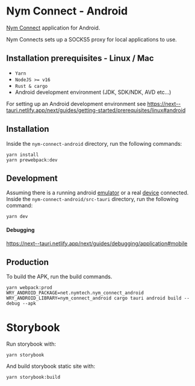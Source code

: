 <!--
Copyright 2020 - Nym Technologies SA <contact@nymtech.net>
SPDX-License-Identifier: Apache-2.0
-->

# Nym Connect - Android

[Nym Connect](https://github.com/nymtech/nym/tree/develop/nym-connect) application for Android.

Nym Connects sets up a SOCKS5 proxy for local applications to use.

## Installation prerequisites - Linux / Mac

- `Yarn`
- `NodeJS >= v16`
- `Rust & cargo`
- Android development environment (JDK, SDK/NDK, AVD etc...)

For setting up an Android development environment see
https://next--tauri.netlify.app/next/guides/getting-started/prerequisites/linux#android

## Installation

Inside the `nym-connect-android` directory, run the following commands:

```
yarn install
yarn prewebpack:dev
```

## Development

Assuming there is a running android [emulator](https://developer.android.com/studio/run/emulator)
or a real [device](https://developer.android.com/studio/run/device) connected.
Inside the `nym-connect-android/src-tauri` directory, run the following command:

```
yarn dev
```

#### Debugging

https://next--tauri.netlify.app/next/guides/debugging/application#mobile

## Production

To build the APK, run the build commands.

```
yarn webpack:prod
WRY_ANDROID_PACKAGE=net.nymtech.nym_connect_android WRY_ANDROID_LIBRARY=nym_connect_android cargo tauri android build --debug --apk
```

# Storybook

Run storybook with:

```
yarn storybook
```

And build storybook static site with:

```
yarn storybook:build
```
